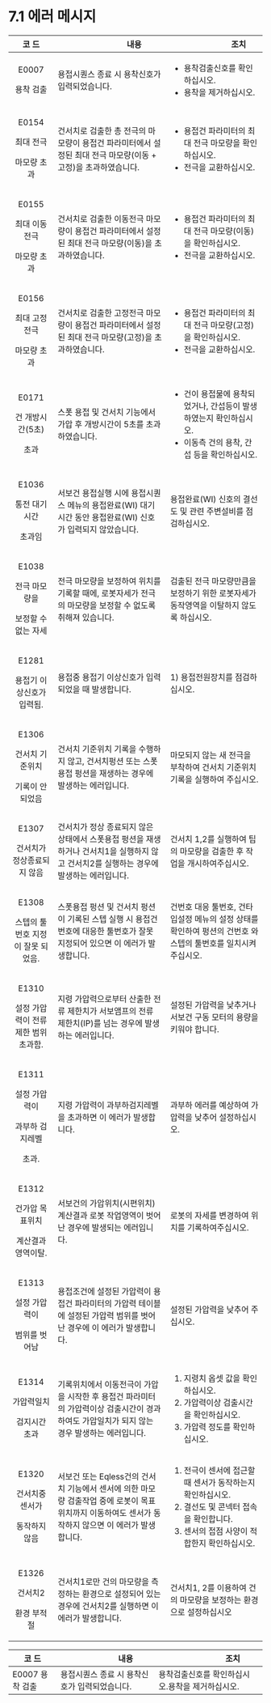 # 7.1 에러 메시지

|                          코 드                          | 　　　　　　내용                                                                               | 　　　　　　조치                                                                                                              |
| :---------------------------------------------------: | -------------------------------------------------------------------------------------- | --------------------------------------------------------------------------------------------------------------------- |
|               <p>E0007 </p><p>용착 검출</p>               | 용접시퀀스 종료 시 용착신호가 입력되었습니다.                                                              | <ul><li>용착검출신호를 확인하십시오.</li><li>용착을 제거하십시오.</li></ul>                                                                 |
|        <p>E0154 </p><p>최대 전극 </p><p>마모량 초과</p>        | 건서치로 검출한 총 전극의 마모량이 용접건 파라미터에서 설정된 최대 전극 마모량(이동 + 고정)을 초과하였습니다.                        | <ul><li> 용접건 파라미터의 최대 전극 마모량을 확인하십시오.</li><li>전극을 교환하십시오.</li></ul>                                                   |
|       <p>E0155 </p><p>최대 이동전극 </p><p>마모량 초과</p>       | 건서치로 검출한 이동전극 마모량이 용접건 파라미터에서 설정된 최대 전극 마모량(이동)을 초과하였습니다.                              | <ul><li>용접건 파라미터의 최대 전극 마모량(이동)을 확인하십시오.</li><li>전극을 교환하십시오.</li></ul>                                                |
|       <p>E0156 </p><p>최대 고정전극 </p><p>마모량 초과</p>       | 건서치로 검출한 고정전극 마모량이 용접건 파라미터에서 설정된 최대 전극 마모량(고정)을 초과하였습니다.                              | <ul><li>용접건 파라미터의 최대 전극 마모량(고정)을 확인하십시오.</li><li>전극을 교환하십시오.</li></ul>                                                |
|        <p>E0171 </p><p>건 개방시간(5초) </p><p>초과</p>       | 스폿 용접 및 건서치 기능에서 가압 후 개방시간이 5초를 초과하였습니다.                                               | <ul><li>건이 용접물에 용착되었거나, 간섭등이 발생하였는지 확인하십시오.</li><li>이동측 건의 용착, 간섭 등을 확인하십시오.</li></ul>                                |
|         <p>E1036 </p><p>통전 대기시간 </p><p>초과임</p>        | 서보건 용접실행 시에 용접시퀀스 메뉴의 용접완료(WI) 대기시간 동안 용접완료(WI) 신호가 입력되지 않았습니다.                        | 용접완료(WI) 신호의 결선도 및 관련 주변설비를 점검하십시오.                                                                                   |
|     <p>E1038 </p><p>전극 마모량을 </p><p>보정할 수 없는 자세</p>    | 전극 마모량을 보정하여 위치를 기록할 때에, 로봇자세가 전극의 마모량을 보정할 수 없도록 취해져 있습니다.                            | 검출된 전극 마모량만큼을 보정하기 위한 로봇자세가 동작영역을 이탈하지 않도록 하십시오.                                                                      |
|           <p>E1281 </p><p>용접기 이상신호가 입력됨.</p>          | 용접중 용접기 이상신호가 입력되었을 때 발생합니다.                                                           | 1) 용접전원장치를 점검하십시오.                                                                                                    |
|     <p>E1306 </p><p>건서치 기준위치 </p><p>기록이 안 되었음</p>     | 건서치 기준위치 기록을 수행하지 않고, 건서치펑션 또는 스폿용접 펑션을 재생하는 경우에 발생하는 에러입니다.                           | 마모되지 않는 새 전극을 부착하여 건서치 기준위치 기록을 실행하여 주십시오.                                                                            |
|           <p>E1307 </p><p>건서치가 정상종료되지 않음</p>          | 건서치가 정상 종료되지 않은 상태에서 스폿용접 펑션을 재생하거나 건서치1을 실행하지 않고 건서치2를 실행하는 경우에 발생하는 에러입니다.           | 건서치 1,2를 실행하여 팁의 마모량을 검출한 후 작업을 개시하여주십시오.                                                                             |
|        <p>E1308 </p><p>스텝의 툴번호 지정이 잘못 되었음.</p>        | 스폿용접 펑션 및 건서치 펑션이 기록된 스텝 실행 시 용접건 번호에 대응한 툴번호가 잘못 지정되어 있으면 이 에러가 발생합니다.                | 건번호 대응 툴번호, 건타입설정 메뉴의 설정 상태를 확인하여 펑션의 건번호 와 스텝의 툴번호를 일치시켜 주십시오.                                                       |
|        <p>E1310 </p><p>설정 가압력이 전류제한 범위 초과함.</p>       | 지령 가압력으로부터 산출한 전류 제한치가 서보앰프의 전류 제한치(IP)를 넘는 경우에 발생하는 에러입니다.                            | 설정된 가압력을 낮추거나 서보건 구동 모터의 용량을 키워야 합니다.                                                                                 |
| <p>E1311 </p><p>설정 가압력이 </p><p>과부하 검지레벨</p><p>초과.</p> | 지령 가압력이 과부하검지레벨을 초과하면 이 에러가 발생합니다.                                                     | 과부하 에러를 예상하여 가압력을 낮추어 설정하십시오.                                                                                         |
|     <p>E1312 </p><p>건가압 목표위치 </p><p>계산결과 영역이탈.</p>    | 서보건의 가압위치(시편위치) 계산결과 로봇 작업영역이 벗어난 경우에 발생되는 에러입니다.                                      | 로봇의 자세를 변경하여 위치를 기록하여주십시오.                                                                                            |
|       <p>E1313 </p><p>설정 가압력이 </p><p>범위를 벗어남</p>      | 용접조건에 설정된 가압력이 용접건 파라미터의 가압력 테이블에 설정된 가압력 범위를 벗어난 경우에 이 에러가 발생합니다.                     | 설정된 가압력을 낮추어 주십시오.                                                                                                    |
|        <p>E1314 </p><p>가압력일치 </p><p>검지시간 초과</p>       | 기록위치에서 이동전극이 가압을 시작한 후 용접건 파라미터의 가압력이상 검출시간이 경과하여도 가압일치가 되지 않는 경우 발생하는 에러입니다.          | <ol><li>지령치 옵셋 값을 확인하십시오. </li><li>가압력이상 검출시간을 확인하십시오. </li><li>가압력 정도를 확인하십시오.</li></ol>                             |
|      <p>E1320 </p><p>건서치중 센서가 </p><p>동작하지 않음</p>      | 서보건 또는 Eqless건의 건서치 기능에서 센서에 의한 마모량 검출작업 중에 로봇이 목표위치까지 이동하여도 센서가 동작하지 않으면 이 에러가 발생합니다. | <ol><li>전극이 센서에 접근할 때 센서가 동작하는지 확인하십시오.</li><li>결선도 및 콘넥터 접속을 확인합니다.</li><li>센서의 접점 사양이 적합한지 확인하십시오.</li></ol><p></p> |
|         <p>E1326 </p><p>건서치2 </p><p>환경 부적절</p>        | 건서치1로만 건의 마모량을 측정하는 환경으로 설정되어 있는 경우에 건서치2를 실행하면 이 에러가 발생합니다.                           | 건서치1, 2를 이용하여 건의 마모량을 보정하는 환경으로 설정하십시오                                                                                |




|  코 드        | 　　　　　내용          | 　　　　　　조치    |
|-------------| ------------- | ----------------- |
|               E0007  용착 검출              | 용접시퀀스 종료 시 용착신호가 입력되었습니다. | 용착검출신호를 확인하십시오.용착을 제거하십시오.    |